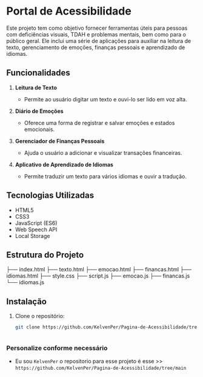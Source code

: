 # Portal de Acessibilidade

Este projeto tem como objetivo fornecer ferramentas úteis para pessoas com deficiências visuais, TDAH e problemas mentais, bem como para o público geral. Ele inclui uma série de aplicações para auxiliar na leitura de texto, gerenciamento de emoções, finanças pessoais e aprendizado de idiomas.

## Funcionalidades

1. **Leitura de Texto**
   - Permite ao usuário digitar um texto e ouvi-lo ser lido em voz alta.

2. **Diário de Emoções**
   - Oferece uma forma de registrar e salvar emoções e estados emocionais.

3. **Gerenciador de Finanças Pessoais**
   - Ajuda o usuário a adicionar e visualizar transações financeiras.

4. **Aplicativo de Aprendizado de Idiomas**
   - Permite traduzir um texto para vários idiomas e ouvir a tradução.

## Tecnologias Utilizadas

- HTML5
- CSS3
- JavaScript (ES6)
- Web Speech API
- Local Storage

## Estrutura do Projeto

├── index.html 
   ├── texto.html 
      ├── emocao.html 
         ├── financas.html 
         ├── idiomas.html 
         ├── style.css 
         ├── script.js 
         ├── emocao.js 
         ├── financas.js 
         └── idiomas.js


## Instalação

1. Clone o repositório:

   ```bash
   git clone https://github.com/KelvenPer/Pagina-de-Acessibilidade/tree/main



### Personalize conforme necessário

- Eu sou `KelvenPer` o repositorio para esse projeto é esse >> `https://github.com/KelvenPer/Pagina-de-Acessibilidade/tree/main`  
